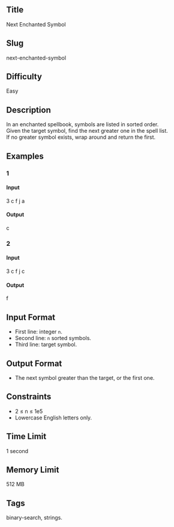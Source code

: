 ## Title

Next Enchanted Symbol

## Slug

next-enchanted-symbol

## Difficulty

Easy

## Description

In an enchanted spellbook, symbols are listed in sorted order.  
Given the target symbol, find the next greater one in the spell list.  
If no greater symbol exists, wrap around and return the first.

## Examples

### 1

#### Input

3
c f j
a

#### Output

c

### 2

#### Input

3
c f j
c

#### Output

f

## Input Format  

- First line: integer `n`.  
- Second line: `n` sorted symbols.  
- Third line: target symbol.

## Output Format  

- The next symbol greater than the target, or the first one.

## Constraints  

- 2 ≤ n ≤ 1e5  
- Lowercase English letters only.

## Time Limit

1 second

## Memory Limit

512 MB

## Tags

binary-search, strings.
